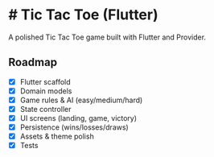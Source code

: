 # # Tic Tac Toe (Flutter)

A polished Tic Tac Toe game built with Flutter and Provider.

## Roadmap

- [x] Flutter scaffold
- [x] Domain models
- [x] Game rules & AI (easy/medium/hard)
- [x] State controller
- [x] UI screens (landing, game, victory)
- [x] Persistence (wins/losses/draws)
- [x] Assets & theme polish
- [x] Tests
